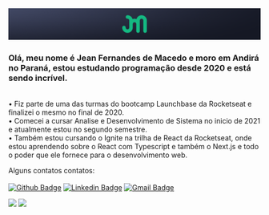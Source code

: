 <img src="./assets/banner.png" />

### Olá, meu nome é Jean Fernandes de Macedo e moro em Andirá no Paraná, estou estudando programação desde 2020 e está sendo incrível.
<br />
• Fiz parte de uma das turmas do bootcamp Launchbase da Rocketseat e finalizei o mesmo no final de 2020. <br />
• Comecei a cursar Analise e Desenvolvimento de Sistema no inicio de 2021 e atualmente estou no segundo semestre. <br />
• Também estou cursando o Ignite na trilha de React da Rocketseat, onde estou aprendendo sobre o React com Typescript e também o Next.js e todo o poder que ele fornece para o desenvolvimento web.

Alguns contatos contatos:<br /><br />
[![Github Badge](https://img.shields.io/badge/-JFMacedo-%23181717?logo=github)](https://github.com/JFMacedo)
[![Linkedin Badge](https://img.shields.io/badge/-Jean%20Fernandes%20de%20Macedo-%230A66C2?logo=linkedin)](https://www.linkedin.com/in/jfmacedo91/) 
[![Gmail Badge](https://img.shields.io/badge/-jfmacedo91%40gmail.com-DDDDDD?logo=gmail)](mailto:jfmacedo91@gmail.com)

<a href="#"><img src="https://github-readme-stats.vercel.app/api?username=JFMacedo&show_icons=true&count_private=true&theme=material-palenight" height="160"></a>
<a href="#"><img src="https://github-readme-stats.vercel.app/api/top-langs/?username=JFMacedo&layout=compact&theme=material-palenight" height="160"></a>